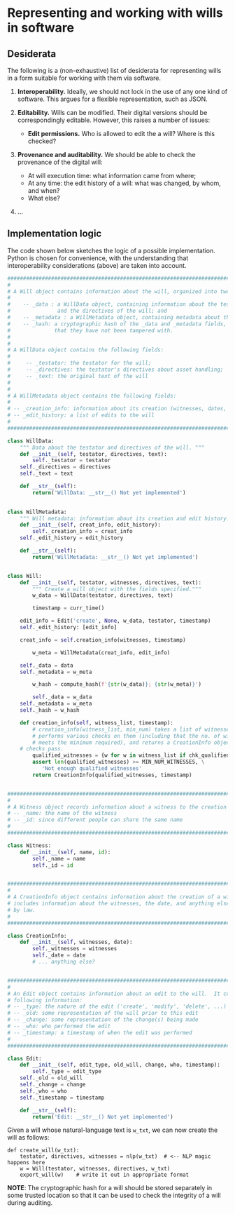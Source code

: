 # Representing and working with wills in software

## Desiderata

The following is a (non-exhaustive) list of desiderata for representing wills in a form suitable for working with them via software.  

1) **Interoperability.**  Ideally, we should not lock in the use of any one kind of software.  This argues for a flexible representation, such as JSON.
2) **Editability.** Wills can be modified.  Their digital versions should be correspondingly editable.  However, this raises a number of issues:

    * **Edit permissions.** Who is allowed to edit the a will?  Where is this checked?
3) **Provenance and auditability.** We should be able to check the provenance of the digital will:

    * At will execution time: what information came from where;
    * At any time: the edit history of a will: what was changed, by whom, and when?
    * What else?

4) ...

## Implementation logic
The code shown below sketches the logic of a possible implementation.  Python is chosen for convenience, with the understanding that interoperability considerations (above) are taken into account.

``` Python
##################################################################################
#                                                                                #
# A Will object contains information about the will, organized into two parts:   #
#                                                                                #
#    -- _data : a WillData object, containing information about the testator     #
#               and the directives of the will; and                              #
#    -- _metadata : a WillMetadata object, containing metadata about the will.   #
#    -- _hash: a cryptographic hash of the _data and _metadata fields, to ensure #
#              that they have not been tampered with.                            #
#                                                                                #
#                                                                                #
# A WillData object contains the following fields:                               #
#                                                                                #
#     -- _testator: the testator for the will;                                   #
#     -- _directives: the testator's directives about asset handling;            #
#     -- _text: the original text of the will                                    #
#                                                                                #
#                                                                                #
# A WillMetadata object contains the following fields:                           #
#                                                                                #
# -- _creation_info: information about its creation (witnesses, dates, etc.)     #
# -- _edit_history: a list of edits to the will                                  #
#                                                                                #
##################################################################################

class WillData:
    """ Data about the testator and directives of the will. """
    def __init__(self, testator, directives, text):
        self._testator = testator
	self._directives = directives
	self._text = text

    def __str__(self):
        return('WillData: __str__() Not yet implemented')
	

class WillMetadata:
    """ Will metadata: information about its creation and edit history. """
    def __init__(self, creat_info, edit_history):
        self._creation_info = creat_info
	self._edit_history = edit_history

    def __str__(self):
        return('WillMetadata: __str__() Not yet implemented')


class Will:
    def __init__(self, testator, witnesses, directives, text):
        """ Create a will object with the fields specified."""
        w_data = WillData(testator, directives, text)

        timestamp = curr_time()

	edit_info = Edit('create', None, w_data, testator, timestamp)
	self._edit_history: [edit_info]

	creat_info = self.creation_info(witnesses, timestamp)

        w_meta = WillMetadata(creat_info, edit_info)

	self._data = data
	self._metadata = w_meta

        w_hash = compute_hash(f'{str(w_data)}; {str(w_meta)}')

        self._data = w_data
	self._metadata = w_meta
	self._hash = w_hash

    def creation_info(self, witness_list, timestamp):
        # creation_info(witness_list, min_num) takes a list of witnesses, 
        # performs various checks on them (including that the no. of witnesses 
        # meets the minimum required), and returns a CreationInfo object if the
	# checks pass.
        qualified_witnesses = {w for w in witness_list if chk_qualified(w)}
        assert len(qualified_witnesses) >= MIN_NUM_WITNESSES, \
	       'Not enough qualified witnesses'
        return CreationInfo(qualified_witnesses, timestamp)


##################################################################################
#                                                                                #
# A Witness object records information about a witness to the creation of a will #
# -- _name: the name of the witness                                              #
# -- _id: since different people can share the same name                         #
#                                                                                #
##################################################################################

class Witness:
    def __init__(self, name, id):
        self._name = name
        self._id = id


##################################################################################
#                                                                                #
# A CreationInfo object contains information about the creation of a will.  This #
# includes information about the witnesses, the date, and anything else required #
# by law.                                                                        #
#                                                                                #
##################################################################################

class CreationInfo:
    def __init__(self, witnesses, date):
        self._witnesses = witnesses
        self._date = date
        # ... anything else?


##################################################################################
#                                                                                #
# An Edit object contains information about an edit to the will.  It contains    #
# following information:                                                         #
# -- _type: the nature of the edit ('create', 'modify', 'delete', ...)           #
# -- _old: some representation of the will prior to this edit                    #
# -- _change: some representation of the change(s) being made                    #
# -- _who: who performed the edit                                                #
# -- _timestamp: a timestamp of when the edit was performed                      #
#                                                                                #
##################################################################################

class Edit:
    def __init__(self, edit_type, old_will, change, who, timestamp):
        self._type = edit_type
	self._old = old_will
	self._change = change
	self._who = who
	self._timestamp = timestamp

    def __str__(self):
        return('Edit: __str__() Not yet implemented')

```

Given a will whose natural-language text is `w_txt`, we can now create the will as follows:

```
def create_will(w_txt):
    testator, directives, witnesses = nlp(w_txt)  # <-- NLP magic happens here
    w = Will(testator, witnesses, directives, w_txt)
    export_will(w)    # write it out in appropriate format
```

**NOTE**: The cryptographic hash for a will should be stored separately in some trusted location so that it can be used to check the integrity of a will during auditing.
